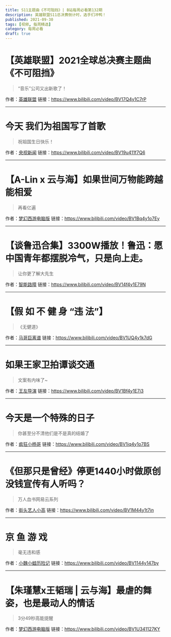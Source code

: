 ```yaml
---
title: S11主题曲《不可阻挡》| B站每周必看第132期
description: 英雄联盟S11总决赛倒计时，选手们冲鸭！
published: 2021-09-30
tags: [视频, 每周精选]
category: 每周必看
draft: true
---
```


# 【英雄联盟】2021全球总决赛主题曲 《不可阻挡》
> “音乐”公司又出新歌了！

作者：[英雄联盟](https://space.bilibili.com/178778949)
链接：https://www.bilibili.com/video/BV17Q4y1C7rP

---

# 今天 我们为祖国写了首歌
> 祝祖国生日快乐！

作者：[央视新闻](https://space.bilibili.com/456664753)
链接：https://www.bilibili.com/video/BV19u411f7Q6

---

# 【A-Lin x 云与海】如果世间万物能跨越能相爱
> 再看亿遍

作者：[梦幻西游电脑版](https://space.bilibili.com/444935584)
链接：https://www.bilibili.com/video/BV1Bq4y1o7Ey

---

# 【谈鲁迅合集】3300W播放！鲁迅：愿中国青年都摆脱冷气，只是向上走。
> 让你更了解大先生

作者：[智能路障](https://space.bilibili.com/79577853)
链接：https://www.bilibili.com/video/BV14f4y1E79N

---

# 【假 如 不 健 身 “违 法”】
> 《无健道》

作者：[马哥巨离谱](https://space.bilibili.com/298054634)
链接：https://www.bilibili.com/video/BV1UQ4y1k7dG

---

# 如果王家卫拍谭谈交通
> 文案有内味了~

作者：[王左导演](https://space.bilibili.com/492303353)
链接：https://www.bilibili.com/video/BV1Bf4y1E7i3

---

# 今天是一个特殊的日子
> 你甚至分不清他们是不是真的结婚了

作者：[疯狂小杨哥](https://space.bilibili.com/419738808)
链接：https://www.bilibili.com/video/BV1iq4y1o7BS

---

# 《但那只是曾经》停更1440小时做原创 没钱宣传有人听吗？
> 万人血书网易云系列

作者：[街头艺人小高](https://space.bilibili.com/11139681)
链接：https://www.bilibili.com/video/BV1M44y1t7in

---

# 京 鱼 游 戏
> 毫无违和感

作者：[小魏小蛙历险记](https://space.bilibili.com/660453238)
链接：https://www.bilibili.com/video/BV1144y147by

---

# 【朱瑾慧x王韬瑞 | 云与海】最虐的舞姿，也是最动人的情话
> 3分49秒高能提醒

作者：[梦幻西游电脑版](https://space.bilibili.com/444935584)
链接：https://www.bilibili.com/video/BV1U341127KY

